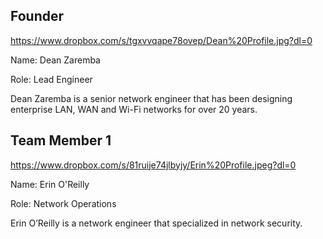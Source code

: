 ## Founder

https://www.dropbox.com/s/tgxvvqape78ovep/Dean%20Profile.jpg?dl=0

Name: Dean Zaremba

Role: Lead Engineer

Dean Zaremba is a senior network engineer that has been designing enterprise LAN, WAN and Wi-Fi networks for over 20 years.

## Team Member 1

https://www.dropbox.com/s/81ruije74jlbyjy/Erin%20Profile.jpeg?dl=0

Name: Erin O'Reilly

Role: Network Operations

Erin O’Reilly is a network engineer that specialized in network security.  


